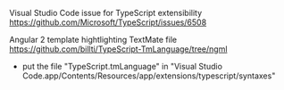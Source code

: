 Visual Studio Code issue for TypeScript extensibility
https://github.com/Microsoft/TypeScript/issues/6508

Angular 2 template hightlighting TextMate file
https://github.com/billti/TypeScript-TmLanguage/tree/ngml

* put the file "TypeScript.tmLanguage" in "Visual Studio Code.app/Contents/Resources/app/extensions/typescript/syntaxes"